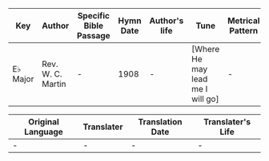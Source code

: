 Key | Author   | Specific Bible Passage     |Hymn Date |Author's life |Tune |Metrical Pattern   |Composer/Source
-- | --------- | ---------------------------|----------|--------------|-----|-------------------|-------------  
E♭ Major |Rev. W. C. Martin |- |1908 |- |[Where He may lead me I will go] |- |J. M. Black

Original Language | Translater | Translation Date   | Translater's Life  
----------------- | --------- | --------------------|-------------     
\- |- |- |-
